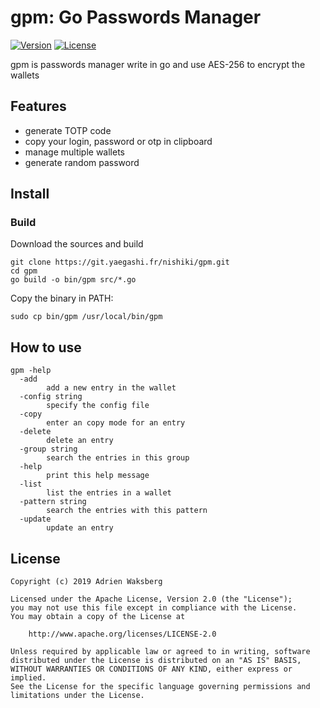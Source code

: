 # gpm: Go Passwords Manager

[![Version](https://img.shields.io/badge/latest_version-1.0.0-green.svg)](https://git.yaegashi.fr/nishiki/gpm/releases)
[![License](https://img.shields.io/badge/license-Apache--2.0-blue.svg)](https://git.yaegashi.fr/nishiki/gpm/src/branch/master/LICENSE)

gpm is passwords manager write in go and use AES-256 to encrypt the wallets

## Features

- generate TOTP code
- copy your login, password or otp in clipboard
- manage multiple wallets
- generate random password

## Install

### Build

Download the sources and build

```text
git clone https://git.yaegashi.fr/nishiki/gpm.git
cd gpm
go build -o bin/gpm src/*.go
```

Copy the binary in PATH:

```text
sudo cp bin/gpm /usr/local/bin/gpm
```

## How to use

```text
gpm -help
  -add
        add a new entry in the wallet
  -config string
        specify the config file
  -copy
        enter an copy mode for an entry
  -delete
        delete an entry
  -group string
        search the entries in this group
  -help
        print this help message
  -list
        list the entries in a wallet
  -pattern string
        search the entries with this pattern
  -update
        update an entry
```

## License

```text
Copyright (c) 2019 Adrien Waksberg

Licensed under the Apache License, Version 2.0 (the "License");
you may not use this file except in compliance with the License.
You may obtain a copy of the License at

    http://www.apache.org/licenses/LICENSE-2.0

Unless required by applicable law or agreed to in writing, software
distributed under the License is distributed on an "AS IS" BASIS,
WITHOUT WARRANTIES OR CONDITIONS OF ANY KIND, either express or implied.
See the License for the specific language governing permissions and
limitations under the License.
```
